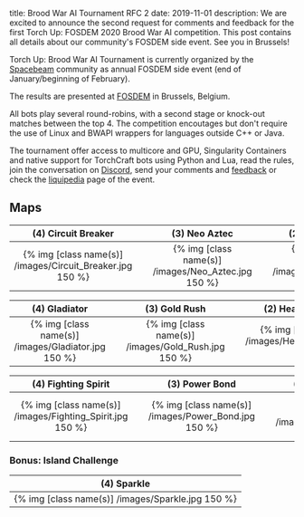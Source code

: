 title: Brood War AI Tournament RFC 2
date: 2019-11-01
description: We are excited to announce the second request for comments and feedback for the first Torch Up: FOSDEM 2020 Brood War AI competition. This post contains all details about our community's FOSDEM side event. See you in Brussels!

Torch Up: Brood War AI Tournament is currently organized by the [Spacebeam](https://spacebeam.org) community as annual FOSDEM side event (end of January/beginning of February).

The results  are presented at [FOSDEM](https://fosdem.org/2020/) in Brussels, Belgium.

All bots play several round-robins, with a second stage or knock-out matches between the top 4. The competition encoutages but don't require the use of Linux and BWAPI wrappers for languages outside C++ or Java.

The tournament offer access to multicore and GPU, Singularity Containers and native support for TorchCraft bots using Python and Lua, read the rules, join the conversation on [Discord](https://discordapp.com/invite/w9wRRrF), send your comments and [feedback](mailto:jchassoul@gmail.com) or check the [liquipedia](https://liquipedia.net/starcraft/Torch_Up) page of the event.

## Maps
| (4) Circuit Breaker | &nbsp; | (3) Neo Aztec | &nbsp; | (2) Blue Storm | 
|:---:|:---:|:---:|:---:|:---:|
| {% img [class name(s)] /images/Circuit_Breaker.jpg 150 %} | &nbsp; | {% img [class name(s)] /images/Neo_Aztec.jpg 150 %} | &nbsp; | {% img [class name(s)] /images/Bluestorm.jpg 150 %} |

| (4) Gladiator | &nbsp; | (3) Gold Rush | &nbsp; | (2) Heartbreak Ridge |
:---:|:---:|:---:|:---:|:---:|
| {% img [class name(s)] /images/Gladiator.jpg 150 %} | &nbsp; | {% img [class name(s)] /images/Gold_Rush.jpg 150 %} | &nbsp; | {% img [class name(s)] /images/Heartbreak_Ridge.jpg 150 %} |

| (4) Fighting Spirit | &nbsp; | (3) Power Bond | &nbsp; | (2) Overwatch |
:---:|:---:|:---:|:---:|:---:|
| {% img [class name(s)] /images/Fighting_Spirit.jpg 150 %} | &nbsp; | {% img [class name(s)] /images/Power_Bond.jpg 150 %} | &nbsp; | {% img [class name(s)] /images/Overwatch.jpg 150 %} |

### Bonus: Island Challenge
| (4) Sparkle | 
:---:|
| {% img [class name(s)] /images/Sparkle.jpg 150 %} |

